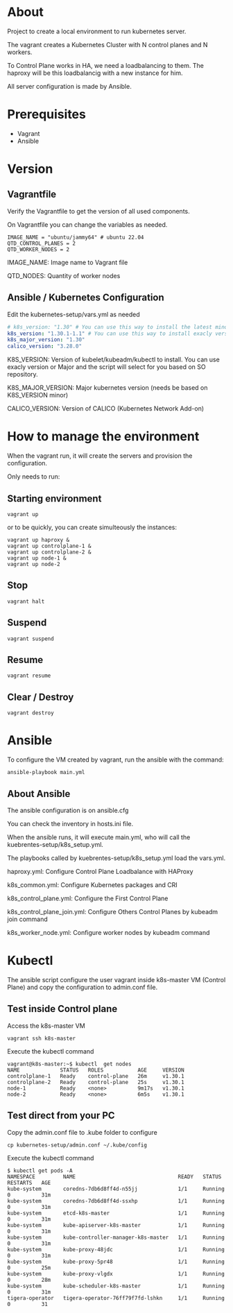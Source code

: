 # About

Project to create a local environment to run kubernetes server.

The vagrant creates a Kubernetes Cluster with N control planes and N workers.

To Control Plane works in HA, we need a loadbalancing to them. The haproxy will be this loadbalancig with a new instance for him.

All server configuration is made by Ansible.

# Prerequisites

- Vagrant
- Ansible

# Version


## Vagrantfile

Verify the Vagrantfile to get the version of all used components.

On Vagrantfile you can change the variables as needed.

```ssh
IMAGE_NAME = "ubuntu/jammy64" # ubuntu 22.04
QTD_CONTROL_PLANES = 2
QTD_WORKER_NODES = 2
```

IMAGE_NAME: Image name to Vagrant file

QTD_NODES: Quantity of worker nodes

## Ansible / Kubernetes Configuration

Edit the kubernetes-setup/vars.yml as needed


```yaml
# k8s_version: "1.30" # You can use this way to install the latest minor version
k8s_version: "1.30.1-1.1" # You can use this way to install exacly version
k8s_major_version: "1.30"
calico_version: "3.28.0"
```

K8S_VERSION: Version of kubelet/kubeadm/kubectl to install. You can use exacly version or Major and the script will select for you based on SO repository.

K8S_MAJOR_VERSION: Major kubernetes version (needs be based on K8S_VERSION minor)

CALICO_VERSION: Version of CALICO (Kubernetes Network Add-on)

# How to manage the environment

When the vagrant run, it will create the servers and provision the configuration.

Only needs to run:

## Starting environment

```ssh
vagrant up
```

or to be quickly, you can create simulteously the instances:

```ssh
vagrant up haproxy &
vagrant up controlplane-1 &
vagrant up controlplane-2 &
vagrant up node-1 &
vagrant up node-2
```


## Stop

```ssh
vagrant halt
```

## Suspend

```ssh
vagrant suspend
```

## Resume

```ssh
vagrant resume
```

## Clear / Destroy

```ssh
vagrant destroy
```

# Ansible

To configure the VM created by vagrant, run the ansible with the command:

```
ansible-playbook main.yml
```

## About Ansible

The ansible configuration is on ansible.cfg

You can check the inventory in hosts.ini file.

When the ansible runs, it will execute main.yml, who will call the kuebrentes-setup/k8s_setup.yml.

The playbooks called by kuebrentes-setup/k8s_setup.yml load the vars.yml.

haproxy.yml: Configure Control Plane Loadbalance with HAProxy

k8s_common.yml: Configure Kubernetes packages and CRI

k8s_control_plane.yml: Configure the First Control Plane

k8s_control_plane_join.yml: Configure Others Control Planes by kubeadm join command

k8s_worker_node.yml: Configure worker nodes by kubeadm command



# Kubectl

The ansible script configure the user vagrant inside k8s-master VM (Control Plane) and copy the configuration to admin.conf file.

## Test inside Control plane

Access the k8s-master VM

```ssh
vagrant ssh k8s-master
```

Execute the kubectl command

```ssh
vagrant@k8s-master:~$ kubectl  get nodes
NAME             STATUS   ROLES           AGE     VERSION
controlplane-1   Ready    control-plane   26m     v1.30.1
controlplane-2   Ready    control-plane   25s     v1.30.1
node-1           Ready    <none>          9m17s   v1.30.1
node-2           Ready    <none>          6m5s    v1.30.1
```

## Test direct from your PC

Copy the admin.conf file to .kube folder to configure

```ssh
cp kubernetes-setup/admin.conf ~/.kube/config
```

Execute the kubectl command

```ssh
$ kubectl get pods -A
NAMESPACE         NAME                                 READY   STATUS    RESTARTS   AGE
kube-system       coredns-7db6d8ff4d-n55jj             1/1     Running   0          31m
kube-system       coredns-7db6d8ff4d-ssxhp             1/1     Running   0          31m
kube-system       etcd-k8s-master                      1/1     Running   0          31m
kube-system       kube-apiserver-k8s-master            1/1     Running   0          31m
kube-system       kube-controller-manager-k8s-master   1/1     Running   0          31m
kube-system       kube-proxy-48jdc                     1/1     Running   0          31m
kube-system       kube-proxy-5pr48                     1/1     Running   0          25m
kube-system       kube-proxy-vlgdx                     1/1     Running   0          28m
kube-system       kube-scheduler-k8s-master            1/1     Running   0          31m
tigera-operator   tigera-operator-76ff79f7fd-lshkn     1/1     Running   0          31
```
